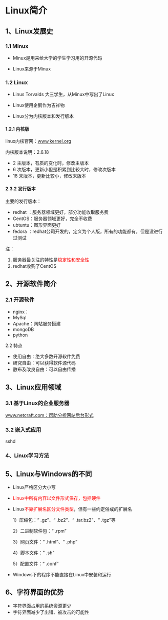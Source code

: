 # Linux简介

## 1、Linux发展史

### 1.1 Minux

- Minux是用来给大学的学生学习用的开源代码

- Linux来源于Minux



### 1.2 Linux

- Linus Torvalds 大三学生，从Minux中写出了Linux

- Linux使用企鹅作为吉祥物

- Linux分为内核版本和发行版本



#### 1.2.1 内核版

linux内核官网：www.kernel.org

内核版本说明：2.6.18

* 2  主版本，有质的变化时，修改主版本
* 6  次版本，更新小但是积累到比较大时，修改次版本
* 18 末版本，更新比较小，修改末版本



#### 2.3.2 发行版本

主要的发行版本：

- redhat ：服务器领域更好，部分功能收取服务费
- CentOS：服务器领域更好，完全不收费
- ubtuntu：图形界面更好 
- fedora ：redhat公司开发的，定义为个人版，所有的功能都有，但是没进行过测试

 注：

1. 服务器最关注的特性是<font color=red>稳定性和安全性</font>
2. redhat收购了CentOS





## 2、开源软件简介

### 2.1 开源软件

- nginx：
- MySql
- Apache：网站服务搭建
- mongoDB
- python 



2.2 特点

- 使用自由：绝大多数开源软件免费
- 研究自由：可以获得软件源代码
- 散布及改良自由：可以自由传播



## 3、Linux应用领域

### 3.1 基于Linux的企业服务器

www.netcraft.com：帮助分析网站后台形式

### 3.2 嵌入式应用

sshd 



### 4、Linux学习方法





## 5、Linux与Windows的不同

- Linux严格区分大小写

- <font color=red>Linux中所有内容以文件形式保存，包括硬件</font>

- Linux<font color=red>不靠扩展名区分文件类型</font>，但有一些约定俗成的扩展名

  1）压缩包：“ .gz”、“ .bz2”、“ .tar.bz2”、“ .tgz”等

  2）二进制软件包：“ .rpm”

  3）网页文件：“ .html”、“ .php”

  4）脚本文件：" .sh"

  5）配置文件：“ .conf”

- Windows下的程序不能直接在Linux中安装和运行



## 6、字符界面的优势

- 字符界面占用的系统资源更少
- 字符界面减少了出错、被攻击的可能性